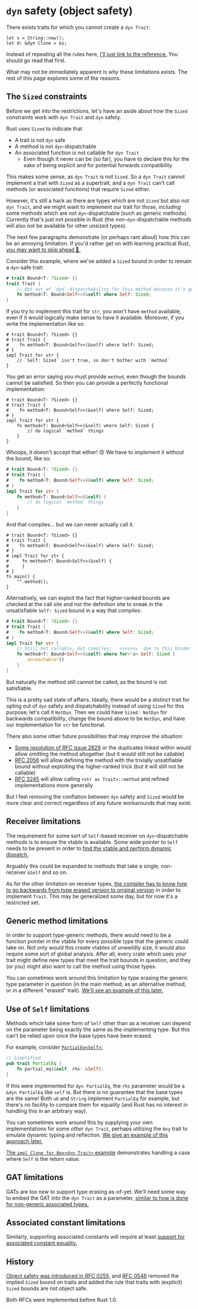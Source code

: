 # `dyn` safety (object safety)

There exists traits for which you cannot create a `dyn Trait`:
```rust,compile_fail
let s = String::new();
let d: &dyn Clone = &s;
```

Instead of repeating all the rules here,
[I'll just link to the reference.](https://doc.rust-lang.org/reference/items/traits.html#object-safety)
You should go read that first.

What may not be immediately apparent is *why* these limitations exists.
The rest of this page explores some of the reasons.

## The `Sized` constraints

Before we get into the restrictions, let's have an aside about how the
`Sized` constraints work with `dyn Trait` and `dyn` safety.

Rust uses `Sized` to indicate that
- A trait is not `dyn` safe
- A method is not `dyn`-dispatchable
- An associated function is not callable for `dyn Trait`
  - Even though it never can be (so far), you have to declare this for the sake of being explicit and for potential forwards compatibility

This makes some sense, as `dyn Trait` is not `Sized`.  So a `dyn Trait`
cannot implement a trait with `Sized` as a supertrait, and a `dyn Trait`
can't call methods (or associated functions) that require `Sized` either.

However, it's still a hack as there are types which are not `Sized` but also
not `dyn Trait`, and we might want to implement our trait for those, *including*
some methods which are not `dyn`-dispatchable (such as generic methods).
Currently that's just not possible in Rust (the non-`dyn`-dispatchable methods
will also not be available for other unsized types).

The next few paragraphs demonstrate (or perhaps rant about) how this can be an annoying limitation.
If you'd rather get on with learning practical Rust, [you may want to skip ahead 🙂.](#receiver-limitations)

Consider this example, where we've added a `Sized` bound in order to remain a `dyn`-safe trait:
```rust
# trait Bound<T: ?Sized> {}
trait Trait {
    // Opt-out of `dyn`-dispatchability for this method because it's generic
    fn method<T: Bound<Self>>(&self) where Self: Sized;
}
```

If you try to implement this trait for `str`, you won't have `method`
available, even if it would logically make sense to have it available.
Moreover, if you write the implementation like so:
```rust,compile_fail
# trait Bound<T: ?Sized> {}
# trait Trait {
#    fn method<T: Bound<Self>>(&self) where Self: Sized;
# }
impl Trait for str {
    // `Self: Sized` isn't true, so don't bother with `method`
}
```
You get an error saying you must provide `method`, even though the
bounds cannot be satisfied.  So then you can provide a perfectly
functional implementation:
```rust,compile_fail
# trait Bound<T: ?Sized> {}
# trait Trait {
#    fn method<T: Bound<Self>>(&self) where Self: Sized;
# }
impl Trait for str {
    fn method<T: Bound<Self>>(&self) where Self: Sized {
        // do logical `method` things
    }
}
```
Whoops, it doesn't accept that either! 😠 We have to implement it
without the bound, like so:
```rust
# trait Bound<T: ?Sized> {}
# trait Trait {
#    fn method<T: Bound<Self>>(&self) where Self: Sized;
# }
impl Trait for str {
    fn method<T: Bound<Self>>(&self) {
        // do logical `method` things
    }
}
```
And that compiles... but we can never actually call it.
```rust,compile_fail
# trait Bound<T: ?Sized> {}
# trait Trait {
#    fn method<T: Bound<Self>>(&self) where Self: Sized;
# }
# impl Trait for str {
#     fn method<T: Bound<Self>>(&self) {
#     }
# }
fn main() {
    "".method();
}
```
Alternatively, we can exploit the fact that higher-ranked bounds
are checked at the call site and not the definition site to sneak
in the unsatisfiable `Self: Sized` bound in a way that compiles:
```rust
# trait Bound<T: ?Sized> {}
# trait Trait {
#    fn method<T: Bound<Self>>(&self) where Self: Sized;
# }
impl Trait for str {
    // Still not callable, but compiles:   vvvvvvv  due to this binder
    fn method<T: Bound<Self>>(&self) where for<'a> Self: Sized {
        unreachable!()
    }
}
```
But naturally the method still cannot be called, as the bound is not satisfiable.

This is a pretty sad state of affairs.  Ideally, there would be a
distinct trait for opting out of `dyn` safety and dispatchability
instead of using `Sized` for this purpose; let's call it `NotDyn`.
Then we could have `Sized: NotDyn` for backwards compatibility,
change the bound above to be `NotDyn`, and have our implementation
for `str` be functional.

There also some other future possibilities that may improve the situation:
- [Some resolution of RFC issue 2829](https://github.com/rust-lang/rfcs/issues/2829)
or the duplicates linked within would allow omitting the method altogether
(but it would still not be callable)
- [RFC 2056](https://rust-lang.github.io/rfcs/2056-allow-trivial-where-clause-constraints.html)
will allow defining the method with the trivially unsatifiable bound without
exploiting the higher-ranked trick (but it will still not be callable)
- [RFC 3245](https://rust-lang.github.io/rfcs/3245-refined-impls.html) will allow
calling `<str as Trait>::method` and refined implementations more generally

But I feel removing the conflation between `dyn` safety and `Sized` would
be more clear and correct regardless of any future workarounds that may exist.

## Receiver limitations

The requirement for some sort of `Self`-based receiver on `dyn`-dispatchable
methods is to ensure the vtable is available.  Some wide pointer to `Self`
needs to be present in order to
[find the vtable and perform dynamic dispatch.](dyn-trait-impls.md#how-dyn-trait-implements-trait)

Arguably this could be expanded to methods that take a single,
non-receiver `&Self` and so on.

As for the other limitation on receiver types, [the compiler has to know
how to go backwards from type erased version to original
version](./dyn-trait-impls.md#other-receivers) in order to
implement `Trait`.  This may be generalized some day, but for
now it's a restricted set.

## Generic method limitations

In order to support type-generic methods, there would need to be
a function pointer in the vtable for every possible type that the
generic could take on.  Not only would this create vtables of
unweildly size, it would also require some sort of global analysis.
After all, every crate which uses your trait might define new types
that meet the trait bounds in question, and they (or you) might also
want to call the method using those types.

You can sometimes work around this limitation by type erasing the
generic type parameter in question (in the main method, as an
alternative method, or in a different "erased" trait).
[We'll see an example of this later.](./dyn-trait-erased.md)

## Use of `Self` limitations

Methods which take some form of `Self` other than as a receiver
can depend on the parameter being exactly the same as the
implementing type.  But this can't be relied upon once the base
types have been erased.

For example, consider [`PartialEq<Self>`:](https://doc.rust-lang.org/std/cmp/trait.PartialEq.html)
```rust
// Simplified
pub trait PartialEq {
    fn partial_eq(&self, rhs: &Self);
}
```
If this were implemented for `dyn PartialEq`, the `rhs` parameter
would be a `&dyn PartialEq` like `self` is.  But there is no
guarantee that the base types are the same!  Both `u8` and `String`
implement `PartialEq` for example, but there's no facility to
compare them for equality (and Rust has no interest in handling
this in an arbitrary way).

You can sometimes work around this by supplying your own implementations
for some *other* `dyn Trait`, perhaps utilizing the `Any` trait
to emulate dynamic typing and reflection.
[We give an example of this approach later.](./dyn-trait-eq.md)

[The `impl Clone for Box<dyn Trait>` example](./dyn-trait-clone.md)
demonstrates handling a case where `Self` is the return value.

## GAT limitations

GATs are too new to support type erasing as-of-yet.  We'll need
some way to embed the GAT into the `dyn Trait` as a parameter,
[similar to how is done for non-generic associated types.](./dyn-trait-coercions.md#associated-types)

## Associated constant limitations

Similarly, supporting associated constants will require at least
[support for associated constant equality.](https://github.com/rust-lang/rust/issues/92827)

## History

[Object safety was introduced in RFC 0255,](https://rust-lang.github.io/rfcs/0255-object-safety.html)
and [RFC 0546](https://rust-lang.github.io/rfcs/0546-Self-not-sized-by-default.html) removed the
implied `Sized` bound on traits and added the rule that traits with (explicit) `Sized` bounds
are not object safe.

Both RFCs were implemented before Rust 1.0.
